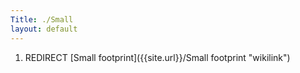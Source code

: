 ```yaml
---
Title: ./Small
layout: default
---
```


1.  REDIRECT [Small footprint]({{site.url}}/Small footprint "wikilink")
